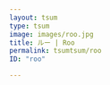 ```yaml
---
layout: tsum
type: tsum
image: images/roo.jpg
title: ルー | Roo
permalink: tsumtsum/roo
ID: "roo"

---
```


